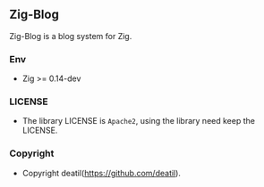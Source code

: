 ## Zig-Blog 

Zig-Blog  is a blog system for Zig.


### Env

 - Zig >= 0.14-dev


### LICENSE

*  The library LICENSE is `Apache2`, using the library need keep the LICENSE.


### Copyright

*  Copyright deatil(https://github.com/deatil).
